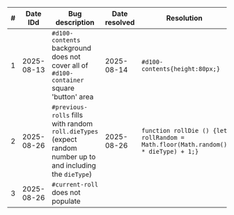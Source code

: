 | # | Date IDd | Bug description | Date resolved | Resolution | Commit | Comments |
|-|-|-|-|-|-|-|
| 1 | 2025-08-13 | `#d100-contents` background does not cover all of `#d100-container` square 'button' area | 2025-08-14 | `#d100-contents{height:80px;}` | [main 1cb5750] Fix #d100-contents background ||
| 2 | 2025-08-26 | `#previous-rolls` fills with random `roll.dieTypes` (expect random number up to and including the `dieType`) | 2025-08-26 | `function rollDie () {let rollRandom = Math.floor(Math.random() * dieType) + 1;}` |
| 3 | 2025-08-26 | `#current-roll` does not populate | 